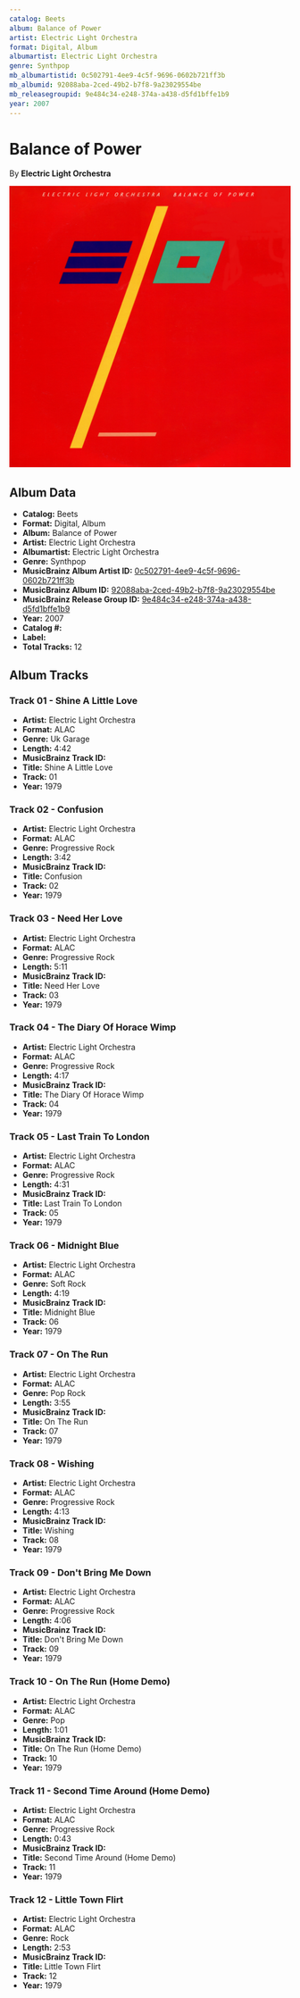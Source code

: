 ```yaml
---
catalog: Beets
album: Balance of Power
artist: Electric Light Orchestra
format: Digital, Album
albumartist: Electric Light Orchestra
genre: Synthpop
mb_albumartistid: 0c502791-4ee9-4c5f-9696-0602b721ff3b
mb_albumid: 92088aba-2ced-49b2-b7f8-9a23029554be
mb_releasegroupid: 9e484c34-e248-374a-a438-d5fd1bffe1b9
year: 2007
---
```


# Balance of Power

By **Electric Light Orchestra**

![](../../assets/beetscovers/Electric_Light_Orchestra-Balance_of_Power.jpg)

## Album Data

- **Catalog:** Beets
- **Format:** Digital, Album
- **Album:** Balance of Power
- **Artist:** Electric Light Orchestra
- **Albumartist:** Electric Light Orchestra
- **Genre:** Synthpop
- **MusicBrainz Album Artist ID:** [0c502791-4ee9-4c5f-9696-0602b721ff3b](https://musicbrainz.org/artist/0c502791-4ee9-4c5f-9696-0602b721ff3b)
- **MusicBrainz Album ID:** [92088aba-2ced-49b2-b7f8-9a23029554be](https://musicbrainz.org/release/92088aba-2ced-49b2-b7f8-9a23029554be)
- **MusicBrainz Release Group ID:** [9e484c34-e248-374a-a438-d5fd1bffe1b9](https://musicbrainz.org/release-group/9e484c34-e248-374a-a438-d5fd1bffe1b9)
- **Year:** 2007
- **Catalog #:** 
- **Label:** 
- **Total Tracks:** 12

## Album Tracks

### Track 01 - Shine A Little Love

- **Artist:** Electric Light Orchestra
- **Format:** ALAC
- **Genre:** Uk Garage
- **Length:** 4:42
- **MusicBrainz Track ID:** [](https://musicbrainz.org/recording/)
- **Title:** Shine A Little Love
- **Track:** 01
- **Year:** 1979

### Track 02 - Confusion

- **Artist:** Electric Light Orchestra
- **Format:** ALAC
- **Genre:** Progressive Rock
- **Length:** 3:42
- **MusicBrainz Track ID:** [](https://musicbrainz.org/recording/)
- **Title:** Confusion
- **Track:** 02
- **Year:** 1979

### Track 03 - Need Her Love

- **Artist:** Electric Light Orchestra
- **Format:** ALAC
- **Genre:** Progressive Rock
- **Length:** 5:11
- **MusicBrainz Track ID:** [](https://musicbrainz.org/recording/)
- **Title:** Need Her Love
- **Track:** 03
- **Year:** 1979

### Track 04 - The Diary Of Horace Wimp

- **Artist:** Electric Light Orchestra
- **Format:** ALAC
- **Genre:** Progressive Rock
- **Length:** 4:17
- **MusicBrainz Track ID:** [](https://musicbrainz.org/recording/)
- **Title:** The Diary Of Horace Wimp
- **Track:** 04
- **Year:** 1979

### Track 05 - Last Train To London

- **Artist:** Electric Light Orchestra
- **Format:** ALAC
- **Genre:** Progressive Rock
- **Length:** 4:31
- **MusicBrainz Track ID:** [](https://musicbrainz.org/recording/)
- **Title:** Last Train To London
- **Track:** 05
- **Year:** 1979

### Track 06 - Midnight Blue

- **Artist:** Electric Light Orchestra
- **Format:** ALAC
- **Genre:** Soft Rock
- **Length:** 4:19
- **MusicBrainz Track ID:** [](https://musicbrainz.org/recording/)
- **Title:** Midnight Blue
- **Track:** 06
- **Year:** 1979

### Track 07 - On The Run

- **Artist:** Electric Light Orchestra
- **Format:** ALAC
- **Genre:** Pop Rock
- **Length:** 3:55
- **MusicBrainz Track ID:** [](https://musicbrainz.org/recording/)
- **Title:** On The Run
- **Track:** 07
- **Year:** 1979

### Track 08 - Wishing

- **Artist:** Electric Light Orchestra
- **Format:** ALAC
- **Genre:** Progressive Rock
- **Length:** 4:13
- **MusicBrainz Track ID:** [](https://musicbrainz.org/recording/)
- **Title:** Wishing
- **Track:** 08
- **Year:** 1979

### Track 09 - Don't Bring Me Down

- **Artist:** Electric Light Orchestra
- **Format:** ALAC
- **Genre:** Progressive Rock
- **Length:** 4:06
- **MusicBrainz Track ID:** [](https://musicbrainz.org/recording/)
- **Title:** Don't Bring Me Down
- **Track:** 09
- **Year:** 1979

### Track 10 - On The Run (Home Demo)

- **Artist:** Electric Light Orchestra
- **Format:** ALAC
- **Genre:** Pop
- **Length:** 1:01
- **MusicBrainz Track ID:** [](https://musicbrainz.org/recording/)
- **Title:** On The Run (Home Demo)
- **Track:** 10
- **Year:** 1979

### Track 11 - Second Time Around (Home Demo)

- **Artist:** Electric Light Orchestra
- **Format:** ALAC
- **Genre:** Progressive Rock
- **Length:** 0:43
- **MusicBrainz Track ID:** [](https://musicbrainz.org/recording/)
- **Title:** Second Time Around (Home Demo)
- **Track:** 11
- **Year:** 1979

### Track 12 - Little Town Flirt

- **Artist:** Electric Light Orchestra
- **Format:** ALAC
- **Genre:** Rock
- **Length:** 2:53
- **MusicBrainz Track ID:** [](https://musicbrainz.org/recording/)
- **Title:** Little Town Flirt
- **Track:** 12
- **Year:** 1979

